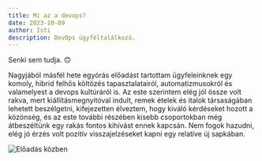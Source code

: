 ```yaml
---
title: Mi az a devops?
date: 2023-10-09
author: Isti
description: DevOps ügyféltalálkozó.
---
```

Senki sem tudja. 🙃

Nagyjából másfél hete egyórás előadást tartottam ügyfeleinknek egy komoly, hibrid felhős költözés tapasztalatairól, automatizmusokról és valamelyest a devops kultúráról is. Az este szerintem elég jól össze volt rakva, mert kiállításmegnyitóval indult, remek ételek és italok társaságában lehetett beszélgetni, kifejezetten élveztem, hogy kiváló kérdéseket hozott a közönség, és az este további részében kisebb csoportokban még átbeszéltünk egy rakás fontos kihívást ennek kapcsán. Nem fogok hazudni, elég jó érzés volt pozitív visszajelzéseket kapni egy relatíve új sapkában.

![Előadás közben](../images/eloadas-isti.jpg "Előadás közben")
